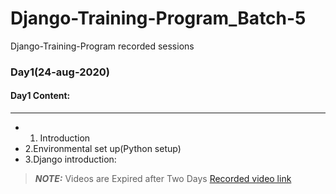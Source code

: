 # Django-Training-Program_Batch-5
Django-Training-Program
recorded sessions

### Day1(24-aug-2020)
#### Day1 Content:
_____
- 1. Introduction 
- 2.Environmental set up(Python setup)
- 3.Django introduction:

> **_NOTE:_** Videos are Expired after Two Days
[Recorded video link](https://transcripts.gotomeeting.com/#/s/0f130d5ea2a5968cf4f4ef0d0852562fd917ec835045a68c7becf549b02c8f0d)
 
